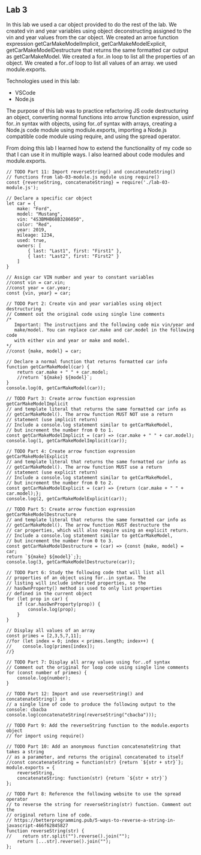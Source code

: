 ## Lab 3

In this lab we used a car object provided to do the rest of the lab. We created vin and year variables using object deconstructing assigned to the vin and year values from the car object. We created an arroe function expression getCarMakeModelImplicit, getCarMakeModelExplicit, getCarMakeModelDestructure that returns the same formatted car output as getCarMakeModel. We created a for..in loop to list all the properties of an object. We created a for..of loop to list all values of an array. we used module.exports.

Technologies used in this lab:
- VSCode
- Node.js

The purpose of this lab was to practice refactoring JS code destructuring an object, converting normal functions into arrow function expression, usinf for..in syntax with objects, using for..of syntax with arrays, creating a Node.js code module using modiule.exports, importing a Node.js compatible code module using require, and using the spread operator.

From doing this lab I learned how to extend the functionality of my code so that I can use it in multiple ways. I also learned about code modules and module.exports.

```
// TODO Part 11: Import reverseString() and concatenateString()
// functions from lab-03-module.js module using require()
const {reverseString, concatenateString} = require('./lab-03-module.js');

// Declare a specific car object
let car = {
    make: "Ford",
    model: "Mustang",
    vin: "4S3BMHB68B3286050",
    color: "Red",
    year: 2019,
    mileage: 1234,
    used: true,
    owners: [
        { last: "Last1", first: "First1" },
        { last: "Last2", first: "First2" }
    ]
}

// Assign car VIN number and year to constant variables
//const vin = car.vin;
//const year = car.year;
const {vin, year} = car;

// TODO Part 2: Create vin and year variables using object destructuring
// Comment out the original code using single line comments
/*
   Important: The instructions and the following code mix vin/year and
   make/model. You can replace car.make and car.model in the following code
   with either vin and year or make and model.
*/
//const {make, model} = car;

// Declare a normal function that returns formatted car info
function getCarMakeModel(car) {
    return car.make + " " + car.model;
    //return `${make} ${model}`;
}
console.log(0, getCarMakeModel(car));

// TODO Part 3: Create arrow function expression getCarMakeModelImplicit
// and template literal that returns the same formatted car info as
// getCarMakeModel(). The arrow function MUST NOT use a return 
// statement (use implicit return)
// Include a console.log statement similar to getCarMakeModel,
// but increment the number from 0 to 1.
const getCarMakeModelImplicit = (car) => (car.make + " " + car.model);
console.log(1, getCarMakeModelImplicit(car));

// TODO Part 4: Create arrow function expression getCarMakeModelExplicit
// and template literal that returns the same formatted car info as
// getCarMakeModel(). The arrow function MUST use a return 
// statement (use explicit return)
// Include a console.log statement similar to getCarMakeModel,
// but increment the number from 0 to 2.
const getCarMakeModelExplicit = (car) => {return (car.make + " " + car.model);};
console.log(2, getCarMakeModelExplicit(car));

// TODO Part 5: Create arrow function expression getCarMakeModelDestructure
// and template literal that returns the same formatted car info as
// getCarMakeModel(). The arrow function MUST destructure the 
// car properties, which will also require using an explicit return.
// Include a console.log statement similar to getCarMakeModel,
// but increment the number from 0 to 3.
const getCarMakeModelDestructure = (car) => {const {make, model} = car; 
return `${make} ${model}`;};
console.log(3, getCarMakeModelDestructure(car));

// TODO Part 6: Study the following code that will list all 
// properties of an object using for..in syntax. The
// listing will include inherited properties, so the
// hasOwnProperty() method is used to only list properties
// defined in the current object
for (let prop in car) {
    if (car.hasOwnProperty(prop)) {
        console.log(prop);
    }
}

// Display all values of an array
const primes = [2,3,5,7,11];
//for (let index = 0; index < primes.length; index++) {
//    console.log(primes[index]);
//}

// TODO Part 7: Display all array values using for..of syntax
// Comment out the original for loop code using single line comments
for (const number of primes) {
    console.log(number);
}

// TODO Part 12: Import and use reverseString() and concatenateString() in
// a single line of code to produce the following output to the console: cbacba
console.log(concatenateString(reverseString("cbacba")));
```

```
// TODO Part 9: Add the reverseString function to the module.exports object
// for import using require()

// TODO Part 10: Add an anonymous function concatenateString that takes a string
// as a parameter, and returns the original concatenated to itself
//const concatenateString = function(str) {return `${str + str}`};
module.exports = {
    reverseString,
    concatenateString: function(str) {return `${str + str}`}
};

// TODO Part 8: Reference the following website to use the spread operator
// to reverse the string for reverseString(str) function. Comment out the
// original return line of code.
// https://betterprogramming.pub/5-ways-to-reverse-a-string-in-javascript-466f62845827
function reverseString(str) {
//    return str.split("").reverse().join("");
    return [...str].reverse().join("");
};
```
